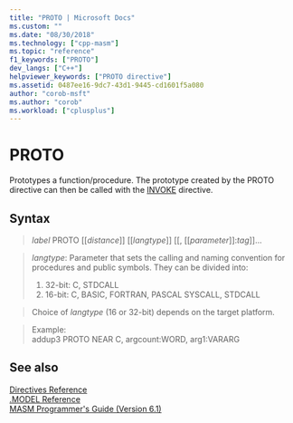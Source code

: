 ```yaml
---
title: "PROTO | Microsoft Docs"
ms.custom: ""
ms.date: "08/30/2018"
ms.technology: ["cpp-masm"]
ms.topic: "reference"
f1_keywords: ["PROTO"]
dev_langs: ["C++"]
helpviewer_keywords: ["PROTO directive"]
ms.assetid: 0487ee16-9dc7-43d1-9445-cd1601f5a080
author: "corob-msft"
ms.author: "corob"
ms.workload: ["cplusplus"]
---
```

# PROTO

Prototypes a function/procedure. The prototype created by the PROTO directive can then be called with the [INVOKE](https://docs.microsoft.com/en-us/cpp/assembler/masm/invoke?view=vs-2017) directive.

## Syntax

> *label* PROTO [[*distance*]] [[*langtype*]] [[, [[*parameter*]]:*tag*]]...

> *langtype*: Parameter that sets the calling and naming convention for procedures and public symbols. They can be divided into:
>1. 32-bit: C, STDCALL
>2. 16-bit: C, BASIC, FORTRAN, PASCAL SYSCALL, STDCALL

>Choice of *langtype* (16 or 32-bit) depends on the target platform.

>Example:<br/>addup3 PROTO NEAR C, argcount:WORD, arg1:VARARG

## See also

[Directives Reference](../../assembler/masm/directives-reference.md)<br/>
[.MODEL Reference](https://msdn.microsoft.com/en-us/library/ss9fh0d6.aspx)<br/>
[MASM Programmer's Guide (Version 6.1)](http://people.sju.edu/~ggrevera/arch/references/MASM61PROGUIDE.pdf)<br/>
